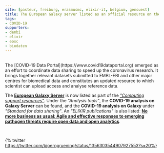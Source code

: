 ```yaml
---
site: [pasteur, freiburg, erasmusmc, elixir-it, belgium, genouest]
title: The European Galaxy server listed as an official resource on the COVID-19 Data Portal
tags:
- COVID-19
supporters:
- denbi
- elixir
- eosc
- biodaten
---
```

<br>
The [COVID-19 Data Portal](https://www.covid19dataportal.org) emerged as an effort to coordinate data sharing to speed up the coronavirus research. It brings together relevant datasets submitted to EMBL-EBI and other major centres for biomedical data and constitutes an updated resource to which scientist can upload access and analyse reference data. 

The [__European Galaxy Server__](https://usegalaxy.eu/) is now listed as part of the [_"Computing support resources"_](https://www.covid19dataportal.org/related-resources). Under the _"Analysis tools"_, the __COVID-19 analysis on Galaxy Server__ can be found, and the __COVID-19 analysis on Galaxy__ under _"Standard for data sharing"_. An _"ELIXIR publications"_ is also listed: [__No more business as usual: Agile and effective responses to emerging pathogen threats require open data and open analytics__](https://journals.plos.org/plospathogens/article?id=10.1371/journal.ppat.1008643).

<br>

{% twitter https://twitter.com/bjoerngruening/status/1356303544907927553?s=20%}
